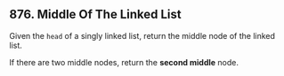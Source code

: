## 876. Middle Of The Linked List

Given the <code>head</code> of a singly linked list, return the middle node of the linked list.

If there are two middle nodes, return the <b>second middle</b> node.